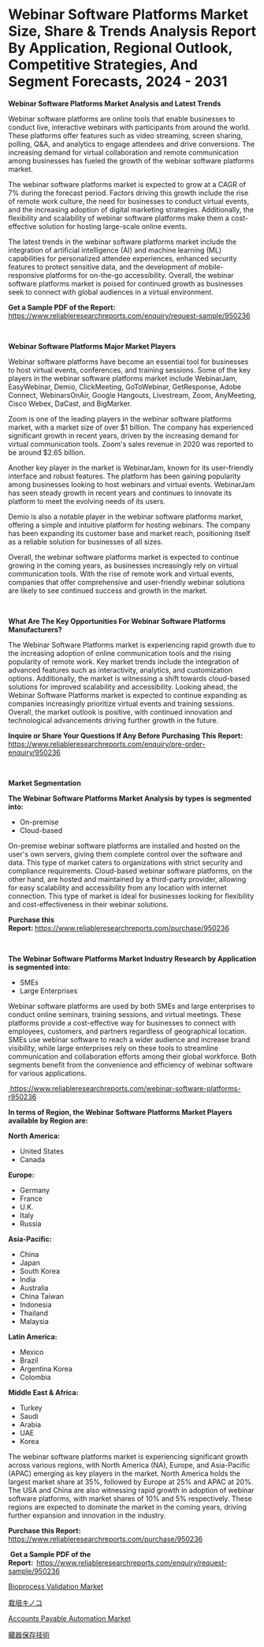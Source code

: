 <p><h1>Webinar Software Platforms Market Size, Share & Trends Analysis Report By Application, Regional Outlook, Competitive Strategies, And Segment Forecasts, 2024 - 2031</h1></p><p><strong>Webinar Software Platforms Market Analysis and Latest Trends</strong></p>
<p><p>Webinar software platforms are online tools that enable businesses to conduct live, interactive webinars with participants from around the world. These platforms offer features such as video streaming, screen sharing, polling, Q&A, and analytics to engage attendees and drive conversions. The increasing demand for virtual collaboration and remote communication among businesses has fueled the growth of the webinar software platforms market.</p><p>The webinar software platforms market is expected to grow at a CAGR of 7% during the forecast period. Factors driving this growth include the rise of remote work culture, the need for businesses to conduct virtual events, and the increasing adoption of digital marketing strategies. Additionally, the flexibility and scalability of webinar software platforms make them a cost-effective solution for hosting large-scale online events.</p><p>The latest trends in the webinar software platforms market include the integration of artificial intelligence (AI) and machine learning (ML) capabilities for personalized attendee experiences, enhanced security features to protect sensitive data, and the development of mobile-responsive platforms for on-the-go accessibility. Overall, the webinar software platforms market is poised for continued growth as businesses seek to connect with global audiences in a virtual environment.</p></p>
<p><strong>Get a Sample PDF of the Report:&nbsp;</strong> <a href="https://www.reliableresearchreports.com/enquiry/request-sample/950236">https://www.reliableresearchreports.com/enquiry/request-sample/950236</a></p>
<p>&nbsp;</p>
<p><strong>Webinar Software Platforms Major Market Players</strong></p>
<p><p>Webinar software platforms have become an essential tool for businesses to host virtual events, conferences, and training sessions. Some of the key players in the webinar software platforms market include WebinarJam, EasyWebinar, Demio, ClickMeeting, GoToWebinar, GetResponse, Adobe Connect, WebinarsOnAir, Google Hangouts, Livestream, Zoom, AnyMeeting, Cisco Webex, DaCast, and BigMarker.</p><p>Zoom is one of the leading players in the webinar software platforms market, with a market size of over $1 billion. The company has experienced significant growth in recent years, driven by the increasing demand for virtual communication tools. Zoom's sales revenue in 2020 was reported to be around $2.65 billion.</p><p>Another key player in the market is WebinarJam, known for its user-friendly interface and robust features. The platform has been gaining popularity among businesses looking to host webinars and virtual events. WebinarJam has seen steady growth in recent years and continues to innovate its platform to meet the evolving needs of its users.</p><p>Demio is also a notable player in the webinar software platforms market, offering a simple and intuitive platform for hosting webinars. The company has been expanding its customer base and market reach, positioning itself as a reliable solution for businesses of all sizes.</p><p>Overall, the webinar software platforms market is expected to continue growing in the coming years, as businesses increasingly rely on virtual communication tools. With the rise of remote work and virtual events, companies that offer comprehensive and user-friendly webinar solutions are likely to see continued success and growth in the market.</p></p>
<p>&nbsp;</p>
<p><strong>What Are The Key Opportunities For Webinar Software Platforms Manufacturers?</strong></p>
<p><p>The Webinar Software Platforms market is experiencing rapid growth due to the increasing adoption of online communication tools and the rising popularity of remote work. Key market trends include the integration of advanced features such as interactivity, analytics, and customization options. Additionally, the market is witnessing a shift towards cloud-based solutions for improved scalability and accessibility. Looking ahead, the Webinar Software Platforms market is expected to continue expanding as companies increasingly prioritize virtual events and training sessions. Overall, the market outlook is positive, with continued innovation and technological advancements driving further growth in the future.</p></p>
<p><strong>Inquire or Share Your Questions If Any Before Purchasing This Report:</strong> <a href="https://www.reliableresearchreports.com/enquiry/pre-order-enquiry/950236">https://www.reliableresearchreports.com/enquiry/pre-order-enquiry/950236</a></p>
<p>&nbsp;</p>
<p><strong>Market Segmentation</strong></p>
<p><strong>The Webinar Software Platforms Market Analysis by types is segmented into:</strong></p>
<p><ul><li>On-premise</li><li>Cloud-based</li></ul></p>
<p><p>On-premise webinar software platforms are installed and hosted on the user's own servers, giving them complete control over the software and data. This type of market caters to organizations with strict security and compliance requirements. Cloud-based webinar software platforms, on the other hand, are hosted and maintained by a third-party provider, allowing for easy scalability and accessibility from any location with internet connection. This type of market is ideal for businesses looking for flexibility and cost-effectiveness in their webinar solutions.</p></p>
<p><strong>Purchase this Report:&nbsp;</strong><a href="https://www.reliableresearchreports.com/purchase/950236">https://www.reliableresearchreports.com/purchase/950236</a></p>
<p>&nbsp;</p>
<p><strong>The Webinar Software Platforms Market Industry Research by Application is segmented into:</strong></p>
<p><ul><li>SMEs</li><li>Large Enterprises</li></ul></p>
<p><p>Webinar software platforms are used by both SMEs and large enterprises to conduct online seminars, training sessions, and virtual meetings. These platforms provide a cost-effective way for businesses to connect with employees, customers, and partners regardless of geographical location. SMEs use webinar software to reach a wider audience and increase brand visibility, while large enterprises rely on these tools to streamline communication and collaboration efforts among their global workforce. Both segments benefit from the convenience and efficiency of webinar software for various applications.</p></p>
<p><a href="https://www.reliableresearchreports.com/webinar-software-platforms-r950236">&nbsp;https://www.reliableresearchreports.com/webinar-software-platforms-r950236</a></p>
<p><strong>In terms of Region, the Webinar Software Platforms Market Players available by Region are:</strong></p>
<p>
    <p> <strong> North America: </strong>
        <ul>
            <li>United States</li>
            <li>Canada</li>
        </ul>
        </p> 
    <p> <strong> Europe: </strong>
        <ul>
            <li>Germany</li>
            <li>France</li>
            <li>U.K.</li>
            <li>Italy</li>
            <li>Russia</li>
        </ul>
        </p> 
    <p> <strong> Asia-Pacific: </strong>
        <ul>
            <li>China</li>
            <li>Japan</li>
            <li>South Korea</li>
            <li>India</li>
            <li>Australia</li>
            <li>China Taiwan</li>
            <li>Indonesia</li>
            <li>Thailand</li>
            <li>Malaysia</li>
        </ul>
        </p> 
    <p> <strong> Latin America: </strong>
        <ul>
            <li>Mexico</li>
            <li>Brazil</li>
            <li>Argentina Korea</li>
            <li>Colombia</li>
        </ul>
        </p> 
    <p> <strong> Middle East & Africa: </strong>
        <ul>
            <li>Turkey</li>
            <li>Saudi</li>
            <li>Arabia</li>
            <li>UAE</li>
            <li>Korea</li>
        </ul>
    </p>
    </p>
<p><p>The webinar software platforms market is experiencing significant growth across various regions, with North America (NA), Europe, and Asia-Pacific (APAC) emerging as key players in the market. North America holds the largest market share at 35%, followed by Europe at 25% and APAC at 20%. The USA and China are also witnessing rapid growth in adoption of webinar software platforms, with market shares of 10% and 5% respectively. These regions are expected to dominate the market in the coming years, driving further expansion and innovation in the industry.</p></p>
<p><strong>Purchase this Report: </strong><a href="https://www.reliableresearchreports.com/purchase/950236">https://www.reliableresearchreports.com/purchase/950236</a></p>
<p>&nbsp;<strong>Get a Sample PDF of the Report:&nbsp;&nbsp;</strong><a href="https://www.reliableresearchreports.com/enquiry/request-sample/950236">https://www.reliableresearchreports.com/enquiry/request-sample/950236</a></p>
<p><strong></strong></p>
<p><p><a href="https://www.linkedin.com/pulse/bioprocess-validation-market-comprehensive-assessment-tie5f">Bioprocess Validation Market</a></p><p><a href="https://github.com/RodHoppe07/Market-Research-Report-List-1/blob/main/128346155254.md">栽培キノコ</a></p><p><a href="https://www.linkedin.com/pulse/accounts-payable-automation-market-furnishes-information-share-kdcwf">Accounts Payable Automation Market</a></p><p><a href="https://github.com/reliezer65/Market-Research-Report-List-1/blob/main/246211955255.md">臓器保存技術</a></p></p>